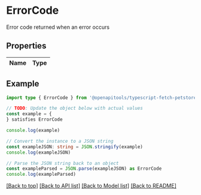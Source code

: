 
# ErrorCode

Error code returned when an error occurs

## Properties

Name | Type
------------ | -------------

## Example

```typescript
import type { ErrorCode } from '@openapitools/typescript-fetch-petstore'

// TODO: Update the object below with actual values
const example = {
} satisfies ErrorCode

console.log(example)

// Convert the instance to a JSON string
const exampleJSON: string = JSON.stringify(example)
console.log(exampleJSON)

// Parse the JSON string back to an object
const exampleParsed = JSON.parse(exampleJSON) as ErrorCode
console.log(exampleParsed)
```

[[Back to top]](#) [[Back to API list]](../README.md#api-endpoints) [[Back to Model list]](../README.md#models) [[Back to README]](../README.md)


